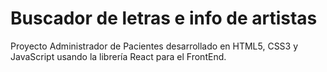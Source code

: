 # Buscador de letras e info de artistas
Proyecto Administrador de Pacientes desarrollado en HTML5, CSS3 y JavaScript usando la librería React para el FrontEnd.

